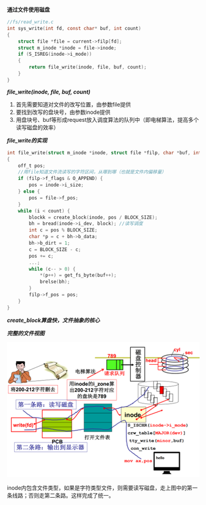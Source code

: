 **通过文件使用磁盘**

```c
//fs/read_write.c
int sys_write(int fd, const char* buf, int count)
{
    struct file *file = current->filp[fd];
    struct m_inode *inode = file->inode;
    if (S_ISREG(inode->i_mode))
    {
        return file_write(inode, file, buf, count);
    }
}
```



***file_write(inode, file, buf, count)***

1. 首先需要知道对文件的改写位置，由参数file提供
2. 要找到改写的盘块号，由参数inode提供
3. 用盘块号、buf等形成request放入调度算法的队列中（即电梯算法，提高多个读写磁盘的效率）



***file_write的实现***

```c
int file_write(struct m_inode *inode, struct file *filp, char *buf, int count)
{
    off_t pos;
    //用file知道文件流读写的字符区间，从哪到哪（也就是文件内偏移量）
    if (filp->f_flags & O_APPEND) {
        pos = inode->i_size;
    } else {
        pos = file->f_pos;
    }
    while (i < count) {
        blockk = create_block(inode, pos / BLOCK_SIZE);
        bh = bread(inode->i_dev, block); //读写调度
        int c = pos % BLOCK_SIZE;
        char *p = c + bh->b_data;
        bh->b_dirt = 1;
        c = BLOCK_SIZE - c;
        pos += c;
        ...;
        while (c-- > 0) {
            *(p++) = get_fs_byte(buf++);
            brelse(bh);
        }
        filp->f_pos = pos;
    }
}
```



***create_block算盘快，文件抽象的核心***



***完整的文件视图***



<img src="./images/完整的文件视图.png" style="zoom:50%;" />

inode内包含文件类型，如果是字符类型文件，则需要读写磁盘，走上图中的第一条线路；否则走第二条路。这样完成了统一。